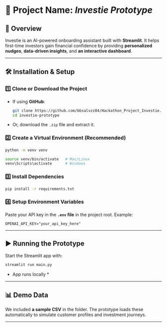 

# 📌 Project Name: *Investie Prototype*

## 🚀 Overview

Investie is an AI-powered onboarding assistant built with **Streamlit**.
It helps first-time investors gain financial confidence by providing **personalized nudges**, **data-driven insights**, and **an interactive dashboard**.

---

## 🛠️ Installation & Setup

### 1️⃣ Clone or Download the Project

* If using **GitHub**:

  ```bash
  git clone https://github.com/bbsalvzz04/Hackathon_Project_Investie.git
  cd investie-prototype
  ```
* Or, download the `.zip` file and extract it.

### 2️⃣ Create a Virtual Environment (Recommended)

```bash
python -m venv venv

source venv/bin/activate   # Mac/Linux
venv\Scripts\activate      # Windows
```

### 3️⃣ Install Dependencies

```bash
pip install -r requirements.txt
```

### 4️⃣ Setup Environment Variables

Paste your API key in the **`.env` file** in the project root. Example:

```
OPENAI_API_KEY="your_api_key_here"
```

---

## ▶️ Running the Prototype

Start the Streamlit app with:

```bash
streamlit run main.py
```

* App runs locally *

---

## 📊 Demo Data

We included **a sample CSV** in the folder.
The prototype loads these automatically to simulate customer profiles and investment journeys.

---
